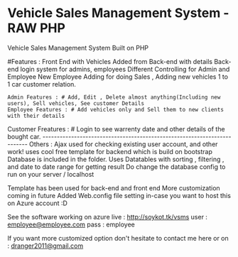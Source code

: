 # Vehicle Sales Management System - RAW PHP

Vehicle Sales Management System Built on PHP

#Features : 
Front End with Vehicles Added from Back-end with details
Back-end login system for admins, employees
Different Controlling for Admin and Employee
New Employee Adding for doing Sales , Adding new vehicles
1 to 1 car customer relation.

	Admin Features : # Add, Edit , Delete almost anything(Including new users), Sell vehicles, See customer Details
	Employee Features : # Add vehicles only and Sell them to new clients with their details
  Customer Freatures : # Login to see warrenty date and other details of the bought car.
	-------------------------------------------------------------------------
	Others : Ajax used for checking existing user account, and other work! 
	uses cool free template for backend which is build on bootstrap
  Database is included in the folder. 
	Uses Datatables with sorting , filtering , and date to date range for getting result
	Do change the database config to run on your server / localhost

Template has been used for back-end and front end 
More customization coming in future
Added Web.config file setting in-case you want to host this on Azure account :D 

See the software working on azure live : 
http://soykot.tk/vsms
user : employee@employee.com
pass : employee 

If you want more customized option don't hesitate to contact me here or on : dranger2011@gmail.com

